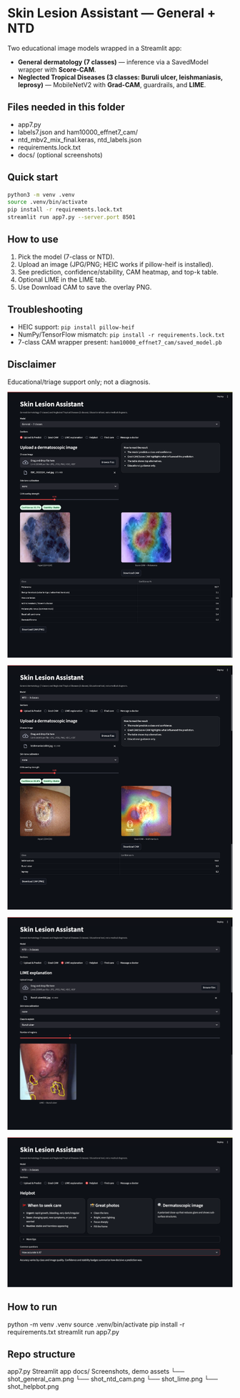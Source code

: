 # Skin Lesion Assistant — General + NTD

Two educational image models wrapped in a Streamlit app:

- **General dermatology (7 classes)** — inference via a SavedModel wrapper with **Score-CAM**.
- **Neglected Tropical Diseases (3 classes: Buruli ulcer, leishmaniasis, leprosy)** — MobileNetV2 with **Grad-CAM**, guardrails, and **LIME**.

## Files needed in this folder
- app7.py
- labels7.json and ham10000_effnet7_cam/
- ntd_mbv2_mix_final.keras, ntd_labels.json
- requirements.lock.txt
- docs/  (optional screenshots)

## Quick start
```bash
python3 -m venv .venv
source .venv/bin/activate
pip install -r requirements.lock.txt
streamlit run app7.py --server.port 8501
```

## How to use
1. Pick the model (7-class or NTD).
2. Upload an image (JPG/PNG; HEIC works if pillow-heif is installed).
3. See prediction, confidence/stability, CAM heatmap, and top-k table.
4. Optional LIME in the LIME tab.
5. Use Download CAM to save the overlay PNG.

## Troubleshooting
- HEIC support: `pip install pillow-heif`
- NumPy/TensorFlow mismatch: `pip install -r requirements.lock.txt`
- 7-class CAM wrapper present: `ham10000_effnet7_cam/saved_model.pb`

## Disclaimer
Educational/triage support only; not a diagnosis.



![General Score-CAM](docs/shot_general_cam.png)


![NTD Grad-CAM](docs/shot_ntd_cam.png)


![LIME](docs/shot_lime.png)


![Helpbot](docs/shot_helpbot.png)
## How to run
python -m venv .venv
source .venv/bin/activate
pip install -r requirements.txt
streamlit run app7.py

## Repo structure
app7.py                Streamlit app
docs/                  Screenshots, demo assets
└── shot_general_cam.png
└── shot_ntd_cam.png
└── shot_lime.png
└── shot_helpbot.png
